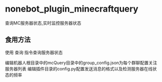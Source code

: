 # nonebot_plugin_minecraftquery
查询MC服务器状态,实时监控服务器状态

食用方法
---
使用 查询 指令查询服务器状态

编辑机器人根目录中的mcQuery目录中的group_config.json为每个群聊配置关注服务器列表
编辑插件目录的config.py配置发送消息的格式以及检测服务器在线状态的频率
